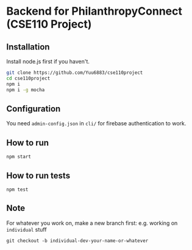 # Backend for PhilanthropyConnect (CSE110 Project)

## Installation
Install node.js first if you haven't.

```bash
git clone https://github.com/Yuu6883/cse110project
cd cse110project
npm i
npm i -g mocha
```

## Configuration
You need `admin-config.json` in `cli/` for firebase authentication to work.

## How to run
```
npm start
```

## How to run tests
```
npm test
```

## Note
For whatever you work on, make a new branch first: e.g. working on `individual` stuff
```
git checkout -b individual-dev-your-name-or-whatever
```
